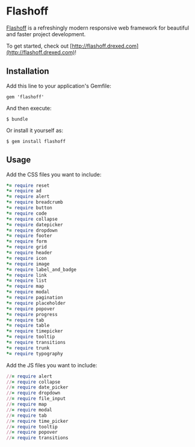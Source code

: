 # Flashoff

[Flashoff](http://flashoff.drexed.com) is a refreshingly modern responsive web framework for beautiful and faster project development.

To get started, check out [http://flashoff.drexed.com](http://flashoff.drexed.com)!

## Installation

Add this line to your application's Gemfile:

    gem 'flashoff'

And then execute:

    $ bundle

Or install it yourself as:

    $ gem install flashoff

## Usage

Add the CSS files you want to include:

```ruby
*= require reset
*= require ad
*= require alert
*= require breadcrumb
*= require button
*= require code
*= require collapse
*= require datepicker
*= require dropdown
*= require footer
*= require form
*= require grid
*= require header
*= require icon
*= require image
*= require label_and_badge
*= require link
*= require list
*= require map
*= require modal
*= require pagination
*= require placeholder
*= require popover
*= require progress
*= require tab
*= require table
*= require timepicker
*= require tooltip
*= require transitions
*= require trunk
*= require typography
```

Add the JS files you want to include:

```ruby
//= require alert
//= require collapse
//= require date_picker
//= require dropdown
//= require file_input
//= require map
//= require modal
//= require tab
//= require time_picker
//= require tooltip
//= require popover
//= require transitions
```